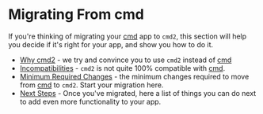 # Migrating From cmd

If you're thinking of migrating your [cmd](https://docs.python.org/3/library/cmd.html) app to
`cmd2`, this section will help you decide if it's right for your app, and show you how to do it.

- [Why cmd2](why.md) - we try and convince you to use `cmd2` instead of
  [cmd](https://docs.python.org/3/library/cmd.html)
- [Incompatibilities](incompatibilities.md) - `cmd2` is not quite 100% compatible with
  [cmd](https://docs.python.org/3/library/cmd.html).
- [Minimum Required Changes](minimum.md) - the minimum changes required to move from
  [cmd](https://docs.python.org/3/library/cmd.html) to `cmd2`. Start your migration here.
- [Next Steps](next_steps.md) - Once you've migrated, here a list of things you can do next to add
  even more functionality to your app.
